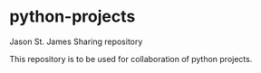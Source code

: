# python-projects

Jason St. James
Sharing repository

This repository is to be used for collaboration of python projects.


